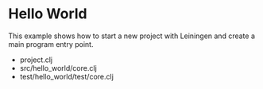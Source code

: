 # Hello World #

This example shows how to start a new project with Leiningen and
create a main program entry point.

+ project.clj
+ src/hello_world/core.clj
+ test/hello_world/test/core.clj

